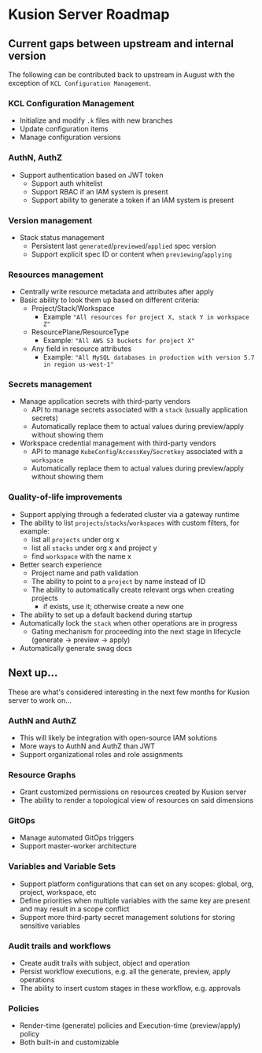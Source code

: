 # Kusion Server Roadmap

## Current gaps between upstream and internal version

The following can be contributed back to upstream in August with the exception of `KCL Configuration Management`.

### KCL Configuration Management
- Initialize and modify `.k` files with new branches
- Update configuration items
- Manage configuration versions

### AuthN, AuthZ
- Support authentication based on JWT token
  - Support auth whitelist
  - Support RBAC if an IAM system is present
  - Support ability to generate a token if an IAM system is present

### Version management
- Stack status management
  - Persistent last `generated`/`previewed`/`applied` spec version
  - Support explicit spec ID or content when `previewing`/`applying`

### Resources management
- Centrally write resource metadata and attributes after apply
- Basic ability to look them up based on different criteria:
  - Project/Stack/Workspace
    - Example `"All resources for project X, stack Y in workspace Z"`
  - ResourcePlane/ResourceType
    - Example: `"All AWS S3 buckets for project X"`
  - Any field in resource attributes
    - Example: `"All MySQL databases in production with version 5.7 in region us-west-1"`

### Secrets management
- Manage application secrets with third-party vendors
  - API to manage secrets associated with a `stack` (usually application secrets)
  - Automatically replace them to actual values during preview/apply without showing them
- Workspace credential management with third-party vendors
  - API to manage `KubeConfig`/`AccessKey`/`Secretkey` associated with a `workspace`
  - Automatically replace them to actual values during preview/apply without showing them

### Quality-of-life improvements
- Support applying through a federated cluster via a gateway runtime
- The ability to list `projects`/`stacks`/`workspaces` with custom filters, for example:
  - list all `projects` under org x
  - list all `stacks` under org x and project y
  - find `workspace` with the name x
- Better search experience
  - Project name and path validation
  - The ability to point to a `project` by name instead of ID
  - The ability to automatically create relevant orgs when creating projects
    - if exists, use it; otherwise create a new one
- The ability to set up a default backend during startup
- Automatically lock the `stack` when other operations are in progress
  - Gating mechanism for proceeding into the next stage in lifecycle (generate -> preview -> apply)
- Automatically generate swag docs

## Next up...

These are what's considered interesting in the next few months for Kusion server to work on...

### AuthN and AuthZ
- This will likely be integration with open-source IAM solutions
- More ways to AuthN and AuthZ than JWT
- Support organizational roles and role assignments

### Resource Graphs
- Grant customized permissions on resources created by Kusion server
- The ability to render a topological view of resources on said dimensions

### GitOps
- Manage automated GitOps triggers
- Support master-worker architecture

### Variables and Variable Sets
- Support platform configurations that can set on any scopes: global, org, project, workspace, etc
- Define priorities when multiple variables with the same key are present and may result in a scope conflict
- Support more third-party secret management solutions for storing sensitive variables 

### Audit trails and workflows
- Create audit trails with subject, object and operation
- Persist workflow executions, e.g. all the generate, preview, apply operations
- The ability to insert custom stages in these workflow, e.g. approvals

### Policies
- Render-time (generate) policies and Execution-time (preview/apply) policy
- Both built-in and customizable